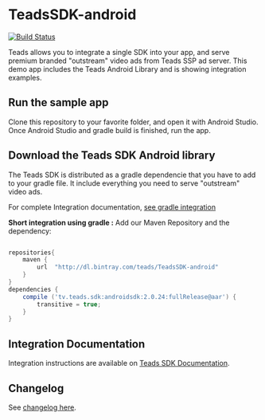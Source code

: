 # TeadsSDK-android

[![Build Status](https://jenkins.teads.net/buildStatus/icon?job=TeadsSDK-android_master)](https://jenkins.teads.net/view/Mobile/job/TeadsSDK-Android_master/)

Teads allows you to integrate a single SDK into your app, and serve premium branded "outstream" video ads from Teads SSP ad server. This demo app includes the Teads Android Library and is showing integration examples.

## Run the sample app
Clone this repository to your favorite folder, and open it with Android Studio. Once Android Studio and gradle build is finished, run the app.

## Download the Teads SDK Android library

The Teads SDK is distributed as a gradle dependencie that you have to add to your gradle file. It include everything you need to serve "outstream" video ads.

For complete Integration documentation, [see gradle integration](http://mobile.teads.tv/sdk/documentation/android/android-project-setup/gradle)

**Short integration using gradle :**
Add our Maven Repository and the dependency: 
```groovy

repositories{
    maven {
        url  "http://dl.bintray.com/teads/TeadsSDK-android"
    }
}
dependencies {
    compile ('tv.teads.sdk:androidsdk:2.0.24:fullRelease@aar') {
        transitive = true;
    }
}
```


## Integration Documentation
Integration instructions are available on [Teads SDK Documentation](http://mobile.teads.tv/sdk/documentation/).

## Changelog

See [changelog here](https://github.com/teads/TeadsSDK-android/blob/master/CHANGELOG.md). 
